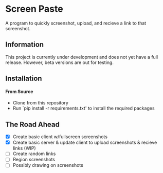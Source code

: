 # Screen Paste
A program to quickly screenshot, upload, and recieve a link to that screenshot.

## Information
This project is currently under development and does not yet have a full release. However, beta versions are out for testing.

## Installation
#### From Source
* Clone from this repository
* Run `pip install -r requirements.txt' to install the required packages

## The Road Ahead
- [x] Create basic client w/fullscreen screenshots
- [x] Create basic server & update client to upload screenshots & recieve links (WIP)
- [ ] Create random links
- [ ] Region screenshots
- [ ] Possibly drawing on screenshots
